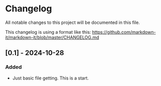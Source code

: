 # Changelog

All notable changes to this project will be documented in this file.

This changelog is using a format like this: https://github.com/markdown-it/markdown-it/blob/master/CHANGELOG.md

## [0.1] - 2024-10-28
### Added
- Just basic file getting. This is a start.

